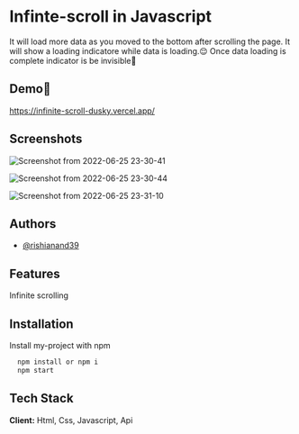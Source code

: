 
# Infinte-scroll in Javascript

It will load more data as you moved to the bottom after scrolling the page.
It will show a loading indicatore while data is loading.😌
Once data loading is complete indicator is be invisible🤙


## Demo🚀


https://infinite-scroll-dusky.vercel.app/


## Screenshots


![Screenshot from 2022-06-25 23-30-41](https://user-images.githubusercontent.com/97423069/175785348-e8ce6365-9cac-4209-bf2a-730f82415e09.png)

![Screenshot from 2022-06-25 23-30-44](https://user-images.githubusercontent.com/97423069/175785351-8ba5ea8b-78d3-4dd9-be94-9e35e7528470.png)

![Screenshot from 2022-06-25 23-31-10](https://user-images.githubusercontent.com/97423069/175785355-4e37fae4-fbcb-4618-aed0-5deb23355def.png)


## Authors

- [@rishianand39](https://www.github.com/rishianand39)



## Features

Infinite scrolling

## Installation

Install my-project with npm


```bash
  npm install or npm i
  npm start
```

    


## Tech Stack

**Client:** Html, Css, Javascript,  Api




